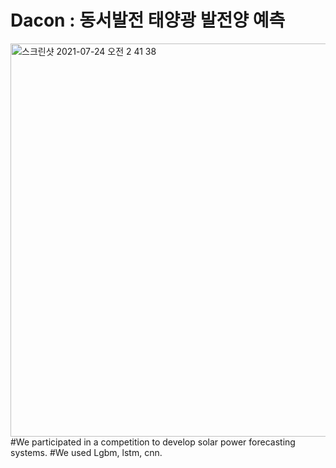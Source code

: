 # Dacon : 동서발전 태양광 발전양 예측

<img width="629" alt="스크린샷 2021-07-24 오전 2 41 38" src="https://user-images.githubusercontent.com/83493949/126821079-ccfb9ddb-1a69-4d91-a304-9516097770f3.png">
#We participated in a competition to develop solar power forecasting systems.  
#We used Lgbm, lstm, cnn.
